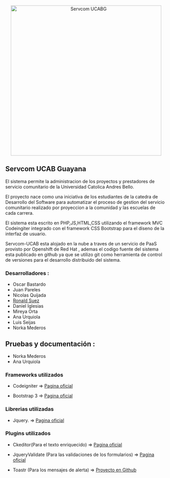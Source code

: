 <br />

<p align="center">
	<img src="https://raw.github.com/ronsuez/serv-comunitario-ucab/master/mvc/Logo_sc.png" alt="Servcom UCABG" title="Servcom UCABG" width="470px" />
</p>


## Servcom UCAB Guayana

El sistema permite la administracion de los proyectos y prestadores de servicio comunitario de la Universidad Catolica Andres Bello.

El proyecto nace como una iniciativa de los estudiantes de la catedra de Desarrollo del Software para automatizar el proceso de gestion del servicio comunitario realizado por proyeccion a la comunidad y las escuelas de cada carrera.

El sistema esta escrito en PHP,JS,HTML,CSS utilizando el framework MVC Codeingiter integrado con el framework CSS Bootstrap para el diseno de la interfaz de usuario.

Servcom-UCAB esta alojado en la nube a traves de un servicio de PaaS provisto por Openshift de Red Hat , ademas el codigo fuente del sistema esta publicado en github ya que se utilizo git como herramienta de control de versiones para el desarrollo distribuido del sistema.


### Desarrolladores :
- Oscar Bastardo
- Juan Pareles
- Nicolas Quijada 
- <a href="http://rsuezdev.com" target="_blank">Ronald Suez</a>
- Daniel Iglesias
- Mireya Orta
- Ana Urquiola
- Luis Seijas
- Norka Mederos

## Pruebas y documentación :
- Norka Mederos
- Ana Urquiola 


### Frameworks utilizados

- Codeigniter => <a href="http://ellislab.com/codeigniter" target="_blank">Pagina oficial</a>

- Bootstrap 3 => <a href="http://getbootstrap.com" target="_blank">Pagina oficial</a>


### Librerias utilizadas

- Jquery. => <a href="http://jquery.com/" target="_blank">Pagina oficial</a>


### Plugins utilizados

- Ckeditor(Para el texto enriquecido) 
	=> <a href="http://ckeditor.com/" target="_blank">Pagina oficial</a>

- JqueryValidate (Para las validaciones de los formularios) 
	=> <a href="http://jqueryvalidation.org/" target="_blank">Pagina oficial</a>

- Toastr (Para los mensajes de alerta) 
	=> <a href="https://github.com/CodeSeven/toastr" target="_blank">Proyecto en Github</a>



